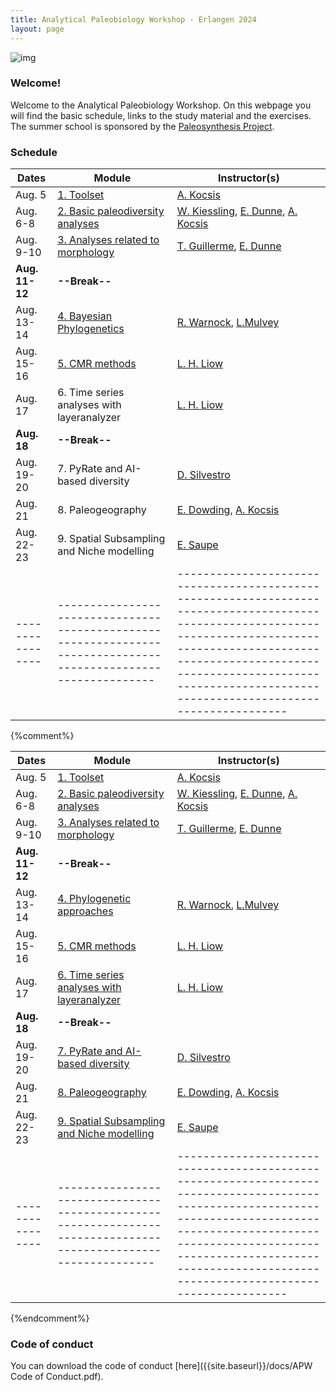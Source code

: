 ```yaml
---
title: Analytical Paleobiology Workshop - Erlangen 2024
layout: page
---
```


![img]({{site.baseurl}}/images/erlangen.jpg) 


### Welcome!

Welcome to the Analytical Paleobiology Workshop. On this webpage you will find the basic schedule, links to the study material and the exercises. The summer school is sponsored by the [Paleosynthesis Project](http://www.paleosynthesis.de/).


### Schedule

| Dates          | Module                                                                                                        | Instructor(s)                                                                                                                                                                                                                                                     |
|----------------|---------------------------------------------------------------------------------------------------------------|-------------------------------------------------------------------------------------------------------------------------------------------------------------------------------------------------------------------------------------------------------------------|
| Aug. 5         | [1. Toolset]({{site.url}}{{site.baseurl}}/toolset/)                                                           | [A. Kocsis](https://www.gzn.nat.fau.de/palaeontologie/team/wissenschaftler/kocsis/)                                                                                        |
| Aug. 6-8       | [2. Basic paleodiversity analyses]({{site.url}}{{site.baseurl}}/paleodiversity/)                              | [W. Kiessling](https://www.gzn.nat.fau.de/palaeontologie/team/professors/kiessling/), [E. Dunne](https://www.gzn.nat.fau.eu/palaeontologie/team/wissenschaftler/emma-dunne/), [A. Kocsis](https://www.gzn.nat.fau.de/palaeontologie/team/wissenschaftler/kocsis/) |
| Aug. 9-10      | [3. Analyses related to morphology]({{site.url}}{{site.baseurl}}/morphometrics/)                              | [T. Guillerme](https://tguillerme.github.io/), [E. Dunne](https://www.gzn.nat.fau.eu/palaeontologie/team/wissenschaftler/emma-dunne/)                                                                                                                                                                                                 |
| **Aug. 11-12** | **--Break--**                                                                                                 |                                                                                                                                                                                                                                                                   |
| Aug. 13-14     | [4. Bayesian Phylogenetics]({{site.url}}{{site.baseurl}}/phylogenetics/)                                     | [R.  Warnock](https://www.gzn.nat.fau.eu/palaeontologie/team/professors/rachel-warnock/), [L.Mulvey](https://www.gzn.nat.fau.de/palaeontologie/team/wissenschaftler/laura-mulvey/)                                                                                                                                                                          |
| Aug. 15-16     | [5. CMR methods]({{site.url}}{{site.baseurl}}/cmr/)                                                                                            | [L. H. Liow](https://leehsiangliow.com/)                                                                                                                                                                                                                              |
| Aug. 17        | 6. Time series analyses with layeranalyzer                                                                | [L. H. Liow](https://leehsiangliow.com/)                                                                                                                                                                                                                          |
| **Aug. 18**    | **--Break--**                                                                                                 |                                                                                                                                                                                                                                                                   |
| Aug. 19-20     | 7. PyRate and AI-based diversity                                   | [D. Silvestro](https://www.unifr.ch/bio/en/research/eco-evol/silvestro-group.html)                                                                                                                                                                                |
| Aug. 21        | 8. Paleogeography | [E. Dowding](https://www.gzn.nat.fau.de/palaeontologie/team/wissenschaftler/elizabeth-dowding/), [A. Kocsis](https://www.gzn.nat.fau.de/palaeontologie/team/wissenschaftler/kocsis/)                                                                               |
| Aug. 22-23     | 9. Spatial Subsampling and Niche modelling                            | [E. Saupe](https://www.earth.ox.ac.uk/people/erin-saupe/)                                                                                                                                |
|----------------|---------------------------------------------------------------------------------------------------------------|-------------------------------------------------------------------------------------------------------------------------------------------------------------------------------------------------------------------------------------------------------------------|

{%comment%}

| Dates          | Module                                                                                                        | Instructor(s)                                                                                                                                                                                                                                                     |
|----------------|---------------------------------------------------------------------------------------------------------------|-------------------------------------------------------------------------------------------------------------------------------------------------------------------------------------------------------------------------------------------------------------------|
| Aug. 5         | [1. Toolset]({{site.url}}{{site.baseurl}}/toolset/)                                                           | [A. Kocsis](https://www.gzn.nat.fau.de/palaeontologie/team/wissenschaftler/kocsis/)                                                                                        |
| Aug. 6-8       | [2. Basic paleodiversity analyses]({{site.url}}{{site.baseurl}}/paleodiversity/)                              | [W. Kiessling](https://www.gzn.nat.fau.de/palaeontologie/team/professors/kiessling/), [E. Dunne](https://www.gzn.nat.fau.eu/palaeontologie/team/wissenschaftler/emma-dunne/), [A. Kocsis](https://www.gzn.nat.fau.de/palaeontologie/team/wissenschaftler/kocsis/) |
| Aug. 9-10      | [3. Analyses related to morphology]({{site.url}}{{site.baseurl}}/morphometrics/)                              | [T. Guillerme](https://tguillerme.github.io/), [E. Dunne](https://www.gzn.nat.fau.eu/palaeontologie/team/wissenschaftler/emma-dunne/)                                                                                                                                                                                                 |
| **Aug. 11-12** | **--Break--**                                                                                                 |                                                                                                                                                                                                                                                                   |
| Aug. 13-14     | [4. Phylogenetic approaches]({{site.url}}{{site.baseurl}}/phylogenetics/)                                     | [R.  Warnock](https://www.gzn.nat.fau.eu/palaeontologie/team/professors/rachel-warnock/), [L.Mulvey](https://www.gzn.nat.fau.de/palaeontologie/team/wissenschaftler/laura-mulvey/)                                                                                                                                                                          |
| Aug. 15-16     | [5. CMR methods]({{site.url}}{{site.baseurl}}/cmr/)                                                                                            | [L. H. Liow](https://leehsiangliow.com/)                                                                                                                                                                                                                          |
| Aug. 17        | [6. Time series analyses with layeranalyzer]({{site.url}}{{site.baseurl}}/layeranalyzer/)                                                                | [L. H. Liow](https://leehsiangliow.com/)                                                                                                                                                                                                                          |
| **Aug. 18**    | **--Break--**                                                                                                 |                                                                                                                                                                                                                                                                   |
| Aug. 19-20     | [7. PyRate and AI-based diversity]({{site.url}}{{site.baseurl}}/pyrate_ai/)                                   | [D. Silvestro](https://www.unifr.ch/bio/en/research/eco-evol/silvestro-group.html)                                                                                                                                                                                |
| Aug. 21        | [8. Paleogeography]({{site.url}}{{site.baseurl}}/paleogeography/) | [E. Dowding](https://www.gzn.nat.fau.de/palaeontologie/team/wissenschaftler/elizabeth-dowding/), [A. Kocsis](https://www.gzn.nat.fau.de/palaeontologie/team/wissenschaftler/kocsis/)                                                                               |
| Aug. 22-23     | [9. Spatial Subsampling and Niche modelling]({{site.url}}{{site.baseurl}}/ssub-niches/)                            | [E. Saupe](https://www.earth.ox.ac.uk/people/erin-saupe/)                                                                                                                                |
|----------------|---------------------------------------------------------------------------------------------------------------|-------------------------------------------------------------------------------------------------------------------------------------------------------------------------------------------------------------------------------------------------------------------|

{%endcomment%}

### Code of conduct

You can download the code of conduct [here]({{site.baseurl}}/docs/APW Code of Conduct.pdf). 
